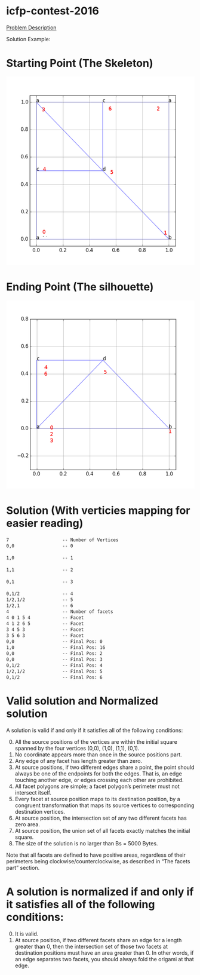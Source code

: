 # icfp-contest-2016


[Problem Description](http://icfpc2016.blogspot.com/2016/08/task-description.html)

Solution Example:
# Starting Point (The Skeleton)
![starting](/images/solution_src.png)
# Ending Point (The silhouette)
![Ending](/images/solution_dest.png)

# Solution (With verticies mapping for easier reading)
```
7                    -- Number of Vertices
0,0                  -- 0

1,0                  -- 1

1,1                  -- 2

0,1                  -- 3

0,1/2                -- 4
1/2,1/2              -- 5
1/2,1                -- 6
4                    -- Number of facets
4 0 1 5 4            -- Facet
4 1 2 6 5            -- Facet
3 4 5 3              -- Facet
3 5 6 3              -- Facet
0,0                  -- Final Pos: 0
1,0                  -- Final Pos: 16
0,0                  -- Final Pos: 2
0,0                  -- Final Pos: 3
0,1/2                -- Final Pos: 4
1/2,1/2              -- Final Pos: 5
0,1/2                -- Final Pos: 6
```

# Valid solution and Normalized solution

A solution is valid if and only if it satisfies all of the following conditions:

0.    All the source positions of the vertices are within the initial square spanned by the four vertices (0,0), (1,0), (1,1), (0,1).
1.    No coordinate appears more than once in the source positions part.
2.    Any edge of any facet has length greater than zero.
3.    At source positions, if two different edges share a point, the point should always be one of the endpoints for both the edges. That is, an edge touching another edge, or edges crossing each other are prohibited.
4.    All facet polygons are simple; a facet polygon’s perimeter must not intersect itself.
5.    Every facet at source position maps to its destination position, by a congruent transformation that maps its source vertices to corresponding destination vertices.
6.    At source position, the intersection set of any two different facets has zero area.
7.    At source position, the union set of all facets exactly matches the initial square.
8.    The size of the solution is no larger than Bs = 5000 Bytes.

Note that all facets are defined to have positive areas, regardless of their perimeters being clockwise/counterclockwise, as described in “The facets part” section.

# A solution is normalized if and only if it satisfies all of the following conditions:

0.   It is valid.
1.    At source position, if two different facets share an edge for a length greater than 0, then the intersection set of those two facets at destination positions must have an area greater than 0. In other words, if an edge separates two facets, you should always fold the origami at that edge.
